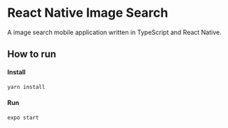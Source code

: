 # React Native Image Search

A image search mobile application written in TypeScript and React Native.

## How to run

#### Install
```bash
yarn install
```
#### Run
```bash
expo start
```
